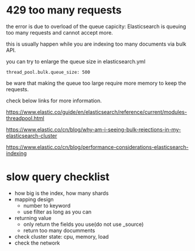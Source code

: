# 429 too many requests

the error is due to overload of the queue capicity: Elasticsearch is queuing too many requests and cannot accept more.

this is usually happen while you are indexing too many documents via bulk API.

you can try to enlarge the queue size in elasticsearch.yml

```
thread_pool.bulk.queue_size: 500
```

be ware that making the queue too large require more memory to keep the requests.

check below links for more information.

https://www.elastic.co/guide/en/elasticsearch/reference/current/modules-threadpool.html

https://www.elastic.co/cn/blog/why-am-i-seeing-bulk-rejections-in-my-elasticsearch-cluster

https://www.elastic.co/cn/blog/performance-considerations-elasticsearch-indexing


# slow query checklist

- how big is the index, how many shards
- mapping design
    - number to keyword
    - use filter as long as you can
- returning value
    - only return the fields you use(do not use \_source)
    - return too many documments
- check cluster state: cpu, memory, load
- check the network
